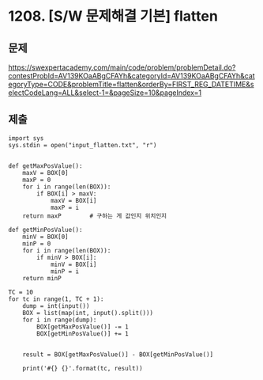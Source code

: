 # 1208. [S/W 문제해결 기본] flatten



## 문제

https://swexpertacademy.com/main/code/problem/problemDetail.do?contestProbId=AV139KOaABgCFAYh&categoryId=AV139KOaABgCFAYh&categoryType=CODE&problemTitle=flatten&orderBy=FIRST_REG_DATETIME&selectCodeLang=ALL&select-1=&pageSize=10&pageIndex=1





## 제출

```
import sys
sys.stdin = open("input_flatten.txt", "r")


def getMaxPosValue():
    maxV = BOX[0]
    maxP = 0
    for i in range(len(BOX)):
        if BOX[i] > maxV:
            maxV = BOX[i]
            maxP = i
    return maxP        # 구하는 게 값인지 위치인지

def getMinPosValue():
    minV = BOX[0]
    minP = 0
    for i in range(len(BOX)):
        if minV > BOX[i]:
            minV = BOX[i]
            minP = i
    return minP

TC = 10
for tc in range(1, TC + 1):
    dump = int(input())
    BOX = list(map(int, input().split()))
    for i in range(dump):
        BOX[getMaxPosValue()] -= 1
        BOX[getMinPosValue()] += 1


    result = BOX[getMaxPosValue()] - BOX[getMinPosValue()]

    print('#{} {}'.format(tc, result))
```

